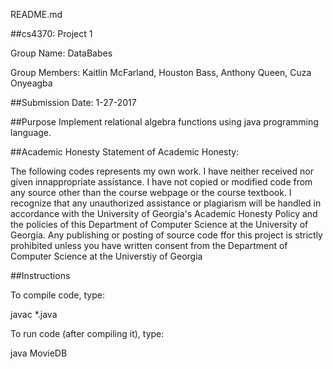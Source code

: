 README.md

##cs4370: Project 1

Group Name: DataBabes

Group Members: Kaitlin McFarland, Houston Bass, Anthony Queen, Cuza Onyeagba

##Submission Date: 1-27-2017

##Purpose
Implement relational algebra functions using java programming language.

##Academic Honesty
Statement of Academic Honesty:

The following codes represents my own work. I have neither received
nor given innappropriate assistance. I have not copied or modified code from
any source other than the course webpage or the course textbook. I recognize
that any unauthorized assistance or plagiarism will be handled in accordance
with the University of Georgia's Academic Honesty Policy and the policies
of this Department of Computer Science at the University of Georgia. Any 
publishing or posting of source code ffor this project is strictly prohibited
unless you have written consent from the Department of Computer Science at
the Universtiy of Georgia

##Instructions

To compile code, type:

javac *.java

To run code (after compiling it), type:

java MovieDB